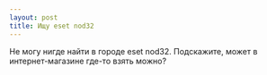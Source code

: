 ```yaml
---
layout: post 
title: Ищу eset nod32 
--- 
```

Не могу нигде найти в городе eset nod32. Подскажите, может в интернет-магазине где-то взять можно?